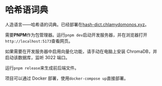 # 哈希语词典

人造语言——哈希语的词典。已经部署在[hash-dict.chlamydomonos.xyz](https://hash-dict.chlamydomonos.xyz)。

需要**PNPM**作为包管理器。运行`pnpm dev`启动开发服务器，并在浏览器打开`http://localhost:5173`查看网页。

如果需要在开发服务器中启用向量化功能，请手动在电脑上安装 ChromaDB，并启动该数据库，监听 3022 端口。

运行`pnpm release`来生成前后端文件。

项目可以通过 Docker 部署，使用`docker-compose up`直接部署。
